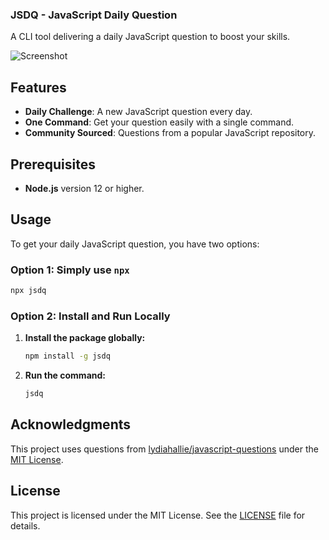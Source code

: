 ### JSDQ - JavaScript Daily Question

A CLI tool delivering a daily JavaScript question to boost your skills.

![Screenshot](https://imgur.com/COWjIis.png)

## Features
- **Daily Challenge**: A new JavaScript question every day.
- **One Command**: Get your question easily with a single command.
- **Community Sourced**: Questions from a popular JavaScript repository.

## Prerequisites
- **Node.js** version 12 or higher.

## Usage
To get your daily JavaScript question, you have two options:

### Option 1: Simply use `npx`
```bash
npx jsdq
```

### Option 2: Install and Run Locally

1. **Install the package globally:**
    ```bash
    npm install -g jsdq
    ```

2. **Run the command:**
    ```bash
    jsdq
    ```

## Acknowledgments
This project uses questions from [lydiahallie/javascript-questions](https://github.com/lydiahallie/javascript-questions) under the [MIT License](https://github.com/lydiahallie/javascript-questions/blob/master/LICENSE).

## License
This project is licensed under the MIT License. See the [LICENSE](./LICENSE) file for details.
